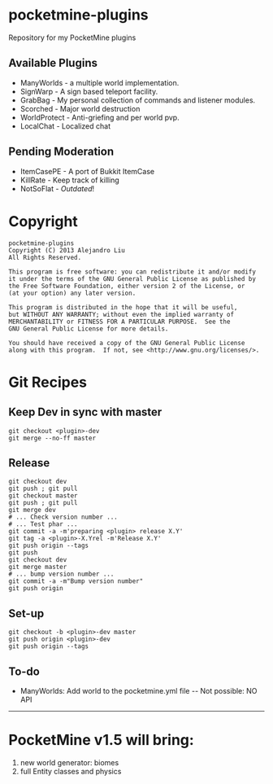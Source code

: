 pocketmine-plugins
==================

Repository for my PocketMine plugins

## Available Plugins

* ManyWorlds - a multiple world implementation.
* SignWarp - A sign based teleport facility.
* GrabBag - My personal collection of commands and listener modules.
* Scorched - Major world destruction
* WorldProtect - Anti-griefing and per world pvp.
* LocalChat - Localized chat

## Pending Moderation

* ItemCasePE - A port of Bukkit ItemCase
* KillRate - Keep track of killing
* NotSoFlat - *Outdated*!


Copyright
=========

    pocketmine-plugins
    Copyright (C) 2013 Alejandro Liu  
    All Rights Reserved.

    This program is free software: you can redistribute it and/or modify
    it under the terms of the GNU General Public License as published by
    the Free Software Foundation, either version 2 of the License, or
    (at your option) any later version.

    This program is distributed in the hope that it will be useful,
    but WITHOUT ANY WARRANTY; without even the implied warranty of
    MERCHANTABILITY or FITNESS FOR A PARTICULAR PURPOSE.  See the
    GNU General Public License for more details.

    You should have received a copy of the GNU General Public License
    along with this program.  If not, see <http://www.gnu.org/licenses/>.

Git Recipes
===========

## Keep Dev in sync with master

    git checkout <plugin>-dev
    git merge --no-ff master

## Release

    git checkout dev
    git push ; git pull
    git checkout master
    git push ; git pull
    git merge dev
    # ... Check version number ...
    # ... Test phar ...
    git commit -a -m'preparing <plugin> release X.Y'
    git tag -a <plugin>-X.Yrel -m'Release X.Y'
    git push origin --tags
    git push
    git checkout dev
    git merge master
    # ... bump version number ...
    git commit -a -m"Bump version number"
    git push origin

## Set-up

    git checkout -b <plugin>-dev master
    git push origin <plugin>-dev
    git push origin --tags

To-do
-----

* ManyWorlds: Add world to the pocketmine.yml file -- Not possible: NO
  API


* * *

# PocketMine v1.5 will bring:

1. new world generator: biomes
2. full Entity classes and physics
